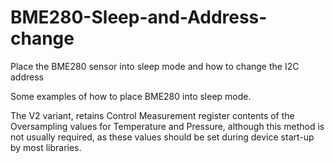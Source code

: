 # BME280-Sleep-and-Address-change
Place the BME280 sensor into sleep mode and how to change the I2C address

Some examples of how to place BME280 into sleep mode.

The V2 variant, retains Control Measurement register contents of the Oversampling values for Temperature and Pressure, although this method is not usually required, as these values should be set during device start-up by most libraries.
